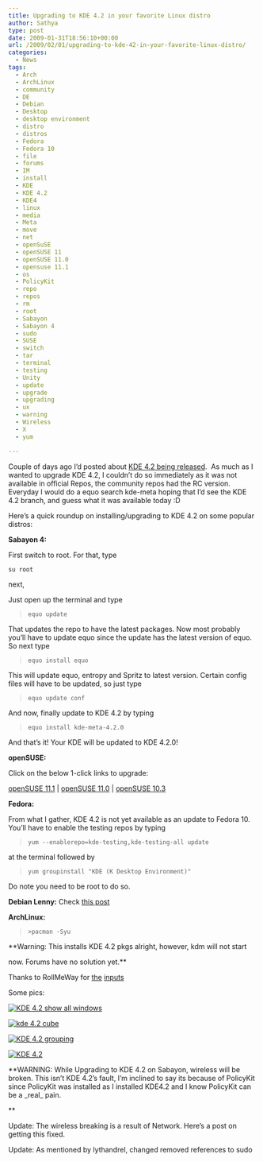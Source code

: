 ```yaml
---
title: Upgrading to KDE 4.2 in your favorite Linux distro
author: Sathya
type: post
date: 2009-01-31T18:56:10+00:00
url: /2009/02/01/upgrading-to-kde-42-in-your-favorite-linux-distro/
categories:
  - News
tags:
  - Arch
  - ArchLinux
  - community
  - DE
  - Debian
  - Desktop
  - desktop environment
  - distro
  - distros
  - Fedora
  - Fedora 10
  - file
  - forums
  - IM
  - install
  - KDE
  - KDE 4.2
  - KDE4
  - linux
  - media
  - Meta
  - move
  - net
  - openSuSE
  - openSUSE 11
  - openSUSE 11.0
  - opensuse 11.1
  - os
  - PolicyKit
  - repo
  - repos
  - rm
  - root
  - Sabayon
  - Sabayon 4
  - sudo
  - SUSE
  - switch
  - tar
  - terminal
  - testing
  - Unity
  - update
  - upgrade
  - upgrading
  - ux
  - warning
  - Wireless
  - X
  - yum

---
```

Couple of days ago I&#8217;d posted about [KDE 4.2 being released][1].  As much as I wanted to upgrade KDE 4.2, I couldn&#8217;t do so immediately as it was not available in official Repos, the community repos had the RC version. Everyday I would do a equo search kde-meta hoping that I&#8217;d see the KDE 4.2 branch, and guess what it was available today :D

<!--more-->Here&#8217;s a quick roundup on installing/upgrading to KDE 4.2 on some popular distros:

**Sabayon 4:**

First switch to root. For that, type
  
`su root`
  
next,
  
Just open up the terminal and type

> `equo update`

That updates the repo to have the latest packages. Now most probably you&#8217;ll have to update equo since the update has the latest version of equo. So next type

> `equo install equo`

This will update equo, entropy and Spritz to latest version. Certain config files will have to be updated, so just type

> `equo update conf`

And now, finally update to KDE 4.2 by typing

> `equo install kde-meta-4.2.0`

And that&#8217;s it! Your KDE will be updated to KDE 4.2.0!

**openSUSE:**

Click on the below 1-click links to upgrade:
  
[openSUSE 11.1][2] | [openSUSE 11.0][3] | [openSUSE 10.3][4]

**Fedora:**

From what I gather, KDE 4.2 is not yet available as an update to Fedora 10.  You&#8217;ll have to enable the testing repos by typing

> `yum --enablerepo=kde-testing,kde-testing-all update`

at the terminal followed by

> `yum groupinstall "KDE (K Desktop Environment)"`

Do note you need to be root to do so.

**Debian Lenny:** Check [this post][5]

**ArchLinux:**

> `>pacman -Syu`

**Warning: This installs KDE 4.2 pkgs alright, however, kdm will not start
  
now. Forums have no solution yet.** 

Thanks to RollMeWay for [the][6] [inputs][7]

Some pics:

[<img src="http://farm4.static.flickr.com/3454/3242040790_e85b436280.jpg" alt="KDE 4.2 show all windows"   />][8]

[<img src="http://farm4.static.flickr.com/3260/3241207261_7ea9753114.jpg" alt="kde 4.2 cube"   />][9]

[<img src="http://farm4.static.flickr.com/3489/3241206137_71e738408f.jpg" alt="KDE 4.2 grouping"   />][10]

[<img src="http://farm4.static.flickr.com/3308/3241205429_fd2b87786b.jpg" alt="KDE 4.2"   />][11]

**WARNING: While Upgrading to KDE 4.2 on Sabayon, wireless will be broken. This isn&#8217;t KDE 4.2&#8217;s fault, I&#8217;m inclined to say its because of PolicyKit since PolicyKit was installed as I installed KDE4.2 and I know PolicyKit can be a \_real\_ pain.
  
** 

Update: The wireless breaking is a result of Network. Here&#8217;s a post on getting this fixed.

Update: As mentioned by lythandrel, changed removed references to sudo

 [1]: http://sathyasays.com/2009/01/28/drum-roll-please-kde-42-is-released/
 [2]: http://download.opensuse.org/repositories/KDE:/KDE4:/Factory:/Desktop/openSUSE_11.1/KDE4-DEFAULT.ymp
 [3]: http://download.opensuse.org/repositories/KDE:/KDE4:/Factory:/Desktop/openSUSE_11.0/KDE4-DEFAULT.ymp
 [4]: http://download.opensuse.org/repositories/KDE:/KDE4:/Factory:/Desktop/openSUSE_10.3/KDE4-DEFAULT.ymp
 [5]: http://linuxsaga.com/guide/kde-42-in-debian-testing-lenny
 [6]: http://sathyasays.com/2009/02/01/upgrading-to-kde-42-in-your-favorite-linux-distro/comment-page-1/#comment-24047
 [7]: http://sathyasays.com/2009/02/01/upgrading-to-kde-42-in-your-favorite-linux-distro/comment-page-1/#comment-24063
 [8]: http://www.flickr.com/photos/sathyabhat/3242040790/
 [9]: http://www.flickr.com/photos/sathyabhat/3241207261/
 [10]: http://www.flickr.com/photos/sathyabhat/3241206137/
 [11]: http://www.flickr.com/photos/sathyabhat/3241205429/
